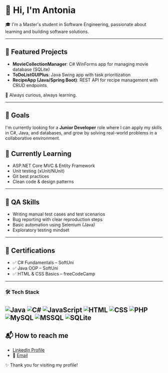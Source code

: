 # 👋 Hi, I'm Antonia

🎓 I'm a Master's student in Software Engineering, passionate about learning and building software solutions.

---

## 🔧 Featured Projects

- **MovieCollectionManager**: C# WinForms app for managing movie database (SQLite)
- **ToDoListGUIPlus**: Java Swing app with task prioritization
- **RecipeApp (Java/Spring Boot)**: REST API for recipe management with CRUD endpoints

🧠 Always curious, always learning.

---

## 🎯 Goals

I'm currently looking for a **Junior Developer** role where I can apply my skills in C#, Java, and databases, and grow by solving real-world problems in a collaborative environment.



## 🧠 Currently Learning

- ASP.NET Core MVC & Entity Framework
- Unit testing (xUnit/NUnit)
- Git best practices
- Clean code & design patterns

---

## 🧪 QA Skills

- Writing manual test cases and test scenarios
- Bug reporting with clear reproduction steps
- Basic automation using Selenium (Java)
- Exploratory testing mindset

---

## 📘 Certifications

- ✅ C# Fundamentals – SoftUni
- ✅ Java OOP – SoftUni
- ✅ HTML & CSS Basics – freeCodeCamp

---

### 🛠️ Tech Stack
![Java](https://img.shields.io/badge/Java-007396?style=flat&logo=java)
![C#](https://img.shields.io/badge/CSharp-239120?style=flat&logo=c-sharp)
![JavaScript](https://img.shields.io/badge/JavaScript-F7DF1E?style=flat&logo=javascript)
![HTML](https://img.shields.io/badge/HTML5-E34F26?style=flat&logo=html5)
![CSS](https://img.shields.io/badge/CSS3-1572B6?style=flat&logo=css3)
![PHP](https://img.shields.io/badge/PHP-777BB4?style=flat&logo=php)
![MySQL](https://img.shields.io/badge/-MySQL-4479A1?style=flat-square&logo=mysql&logoColor=white)
![MSSQL](https://img.shields.io/badge/-MS%20SQL%20Server-CC2927?style=flat-square&logo=microsoft-sql-server&logoColor=white)
![SQLite](https://img.shields.io/badge/-SQLite-003B57?style=flat-square&logo=sqlite&logoColor=white)
---

## 📬 How to reach me

- [LinkedIn Profile](https://www.linkedin.com/in/https://www.linkedin.com/in/antonia-ivanova-a57561373//)
- 📧 [Email](mailto:antoniqmml@mail.bg)

✨ Thank you for visiting my profile!
